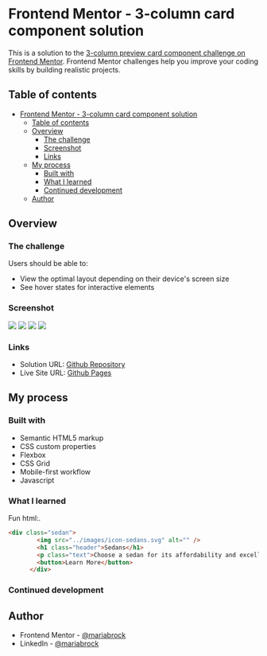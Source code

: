 # Frontend Mentor - 3-column card component solution

This is a solution to the [3-column preview card component challenge on Frontend Mentor](https://www.frontendmentor.io/challenges/3column-preview-card-component-pH92eAR2-). Frontend Mentor challenges help you improve your coding skills by building realistic projects. 

## Table of contents

- [Frontend Mentor - 3-column card component solution](#frontend-mentor---3-column-card-component-solution)
  - [Table of contents](#table-of-contents)
  - [Overview](#overview)
    - [The challenge](#the-challenge)
    - [Screenshot](#screenshot)
    - [Links](#links)
  - [My process](#my-process)
    - [Built with](#built-with)
    - [What I learned](#what-i-learned)
    - [Continued development](#continued-development)
  - [Author](#author)

## Overview

### The challenge

Users should be able to:

- View the optimal layout depending on their device's screen size
- See hover states for interactive elements

### Screenshot

![](./assets/desktop-3card.png)
![](./assets/mobile1.png)
![](./assets/mobile2.png)
![](./assets/active-state.png)

### Links

- Solution URL: [Github Repository](https://github.com/mariabrock/frontendmentor-3-card-component)
- Live Site URL: [Github Pages]()

## My process

### Built with

- Semantic HTML5 markup
- CSS custom properties
- Flexbox
- CSS Grid
- Mobile-first workflow
- Javascript

### What I learned

Fun html:.

```html
<div class="sedan">
        <img src="../images/icon-sedans.svg" alt="" />
        <h1 class="header">Sedans</h1>
        <p class="text">Choose a sedan for its affordability and excellent fuel economy. Ideal  for cruising in the city or on your next road trip.</p>
        <button>Learn More</button>
      </div>
```

### Continued development

## Author

<!-- - Website - [Add your name here](https://www.your-site.com) -->
- Frontend Mentor - [@mariabrock](https://www.frontendmentor.io/profile/mariabrock)
- LinkedIn - [@mariabrock](https://www.linkedin.com/in/maria-brock/)

